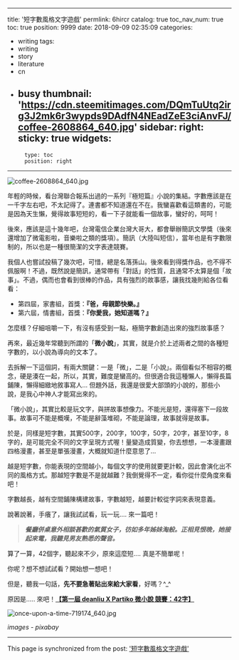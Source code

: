 
---
title: '短字數風格文字遊戲'
permlink: 6hircr
catalog: true
toc_nav_num: true
toc: true
position: 9999
date: 2018-09-09 02:35:09
categories:
- writing
tags:
- writing
- story
- literature
- cn
- busy
thumbnail: 'https://cdn.steemitimages.com/DQmTuUtq2irg3J2mk6r3wypds9DAdfN4NEadZeE3ciAnvFJ/coffee-2608864_640.jpg'
sidebar:
    right:
        sticky: true
widgets:
    -
        type: toc
        position: right
---


![coffee-2608864_640.jpg](https://cdn.steemitimages.com/DQmTuUtq2irg3J2mk6r3wypds9DAdfN4NEadZeE3ciAnvFJ/coffee-2608864_640.jpg)

年輕的時候，看台灣聯合報系出過的一系列『極短篇』小說的集結。字數應該是在一千字左右吧，不太記得了。連書都不知道還在不在。我蠻喜歡看這類書的，可能是因為天生懶，覺得故事短短的，看一下子就能看一個故事，蠻好的，呵呵！

後來，應該是這十幾年吧，台灣電信企業台灣大哥大，都會舉辦簡訊文學獎（後來還增加了微電影啦，音樂啦之類的獎項）。簡訊（大陸叫短信），當年也是有字數限制的，所以也是一種很簡潔的文字表達競賽。

我個人也嘗試投稿了幾次吧，可惜，總是名落孫山。後來看到得獎作品，也不得不佩服啊！不過，既然說是簡訊，通常帶有「對話」的性質，且通常不太算是個「故事」。不過，偶而也會看到很棒的作品，具有強烈的故事感，讓我找幾則給各位看看：

* 第四屆，家書組，首獎：**『爸，母親節快樂。』**
* 第六屆，情書組，首獎：**『你愛我，她知道嗎？』**

怎麼樣？仔細咀嚼一下，有沒有感受到一點，極簡字數創造出來的強烈故事感？

再來，最近幾年常聽到所謂的「**微小說**」，其實，就是介於上述兩者之間的各種短字數的，以小說為導向的文本了。

去拆解一下這個詞，有兩大關鍵：一是「微」，二是「小說」。兩個看似不相容的概念，硬是湊在一起，所以，其實，難度是蠻高的。但很適合我這種懶人，懶得長篇鋪陳，懶得細緻地敘事寫人... 但題外話，我還是很愛大部頭的小說的，那些小說，是我心中神人才能寫出來的。

「微小說」，其實比較是玩文字，與拼故事想像力。不能光是短，還得塞下一段故事。故事可不能是概嘆，不能是辭藻堆砌，不能是論理，故事就得是故事。

於是，同樣是短字數，其實500字，200字，100字，50字，20字，甚至10字，8字的，是可能完全不同的文字呈現方式喔！量變造成質變，你去想想，一本漫畫跟四格漫畫，甚至是單張漫畫，大概就知道什麼意思了...

越是短字數，你能表現的空間越小，每個文字的使用就要更計較，因此會演化出不同的風格方式。那越短字數是不是就越難？我倒覺得不一定，看你從什麼角度來看吧！

字數越長，越有空間鋪陳構建故事，字數越短，越要計較從字詞來表現意義。

說著說著，手癢了，讓我試試看，玩一玩.... 來一篇吧！

>***餐廳併桌意外相談甚歡的氣質女子，彷如多年姊妹淘般。正相見恨晚，她接起來電，我聽見男友熟悉的聲音。***

算了一算，42個字，聽起來不少，原來這麼短.... 真是不簡單呢！

你呢？想不想試試看？開始想一想吧！

但是，聽我一句話，**先不要急著貼出來給大家看**，好嗎？^_^

原因是..... 來吧！[**【第一屆 deanliu X Partiko 微小說 競賽：42字】**](https://steemit.com/partiko/@deanliu/deanliu-x-partiko--42-9jfpouoo)

![once-upon-a-time-719174_640.jpg](https://cdn.steemitimages.com/DQmccfqfWa3i5mXdEbYnYDt6qpQ4kpLR9MqKzgNwBFXKRcJ/once-upon-a-time-719174_640.jpg)

*images - pixabay*

- - -

This page is synchronized from the post: ['短字數風格文字遊戲'](https://steemit.com/@deanliu/6hircr)
